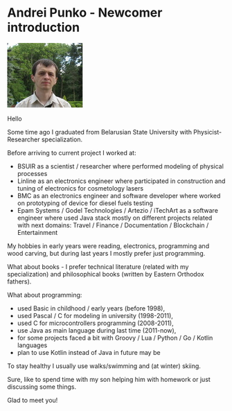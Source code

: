 
# Andrei Punko - Newcomer introduction

![image info](../images/Andrei_Punko_photo_informal_(forest).jpg)

Hello

Some time ago I graduated from Belarusian State University with Physicist-Researcher specialization.

Before arriving to current project I worked at:
- BSUIR as a scientist / researcher where performed modeling of physical processes
- Linline as an electronics engineer where participated in construction and tuning of electronics for cosmetology lasers
- BMC as an electronics engineer and software developer where worked on prototyping of device for diesel fuels testing
- Epam Systems / Godel Technologies / Artezio / iTechArt as a software engineer where used Java stack mostly on 
different projects related with next domains: Travel / Finance / Documentation / Blockchain / Entertainment 

My hobbies in early years were reading, electronics, programming and wood carving, 
but during last years I mostly prefer just programming.

What about books - I prefer technical literature (related with my specialization)
and philosophical books (written by Eastern Orthodox fathers).

What about programming:
- used Basic in childhood / early years (before 1998),
- used Pascal / C for modeling in university (1998-2011),
- used C for microcontrollers programming (2008-2011),
- use Java as main language during last time (2011-now),
- for some projects faced a bit with Groovy / Lua / Python / Go / Kotlin languages
- plan to use Kotlin instead of Java in future may be

To stay healthy I usually use walks/swimming and (at winter) skiing.

Sure, like to spend time with my son helping him with homework or just discussing some things.

Glad to meet you!
